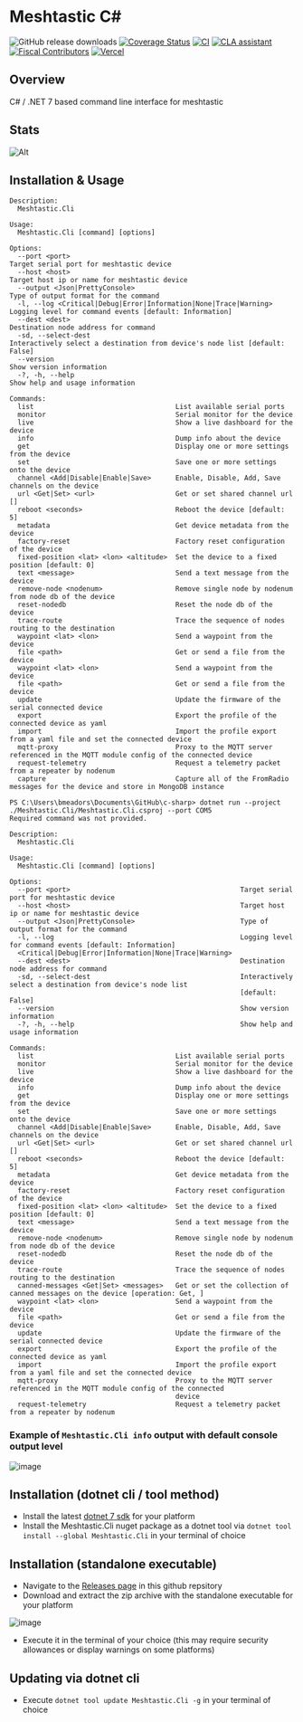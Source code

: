 # Meshtastic C#

![GitHub release downloads](https://img.shields.io/github/downloads/meshtastic/c-sharp/total)
[![Coverage Status](https://coveralls.io/repos/github/meshtastic/c-sharp/badge.svg)](https://coveralls.io/github/meshtastic/c-sharp)
[![CI](https://img.shields.io/github/actions/workflow/status/meshtastic/c-sharp/ci.yml?branch=master&label=actions&logo=github&color=yellow)](https://github.com/meshtastic/c-sharp/actions/workflows/ci.yml)
[![CLA assistant](https://cla-assistant.io/readme/badge/meshtastic/c-sharp)](https://cla-assistant.io/meshtastic/c-sharp)
[![Fiscal Contributors](https://opencollective.com/meshtastic/tiers/badge.svg?label=Fiscal%20Contributors&color=deeppink)](https://opencollective.com/meshtastic/)
[![Vercel](https://img.shields.io/static/v1?label=Powered%20by&message=Vercel&style=flat&logo=vercel&color=000000)](https://vercel.com?utm_source=meshtastic&utm_campaign=oss)

## Overview
C# / .NET 7 based command line interface for meshtastic



## Stats

![Alt](https://repobeats.axiom.co/api/embed/d563d12d9eb01ed9f875ad9c47dac64cd5fc521c.svg "Repobeats analytics image")

## Installation & Usage

```
Description:
  Meshtastic.Cli

Usage:
  Meshtastic.Cli [command] [options]

Options:
  --port <port>                                                    Target serial port for meshtastic device
  --host <host>                                                    Target host ip or name for meshtastic device
  --output <Json|PrettyConsole>                                    Type of output format for the command
  -l, --log <Critical|Debug|Error|Information|None|Trace|Warning>  Logging level for command events [default: Information]
  --dest <dest>                                                    Destination node address for command
  -sd, --select-dest                                               Interactively select a destination from device's node list [default: False]
  --version                                                        Show version information
  -?, -h, --help                                                   Show help and usage information

Commands:
  list                                   List available serial ports
  monitor                                Serial monitor for the device
  live                                   Show a live dashboard for the device
  info                                   Dump info about the device
  get                                    Display one or more settings from the device
  set                                    Save one or more settings onto the device
  channel <Add|Disable|Enable|Save>      Enable, Disable, Add, Save channels on the device
  url <Get|Set> <url>                    Get or set shared channel url []
  reboot <seconds>                       Reboot the device [default: 5]
  metadata                               Get device metadata from the device
  factory-reset                          Factory reset configuration of the device
  fixed-position <lat> <lon> <altitude>  Set the device to a fixed position [default: 0]
  text <message>                         Send a text message from the device
  remove-node <nodenum>                  Remove single node by nodenum from node db of the device
  reset-nodedb                           Reset the node db of the device
  trace-route                            Trace the sequence of nodes routing to the destination
  waypoint <lat> <lon>                   Send a waypoint from the device
  file <path>                            Get or send a file from the device
  waypoint <lat> <lon>                   Send a waypoint from the device
  file <path>                            Get or send a file from the device
  update                                 Update the firmware of the serial connected device
  export                                 Export the profile of the connected device as yaml
  import                                 Import the profile export from a yaml file and set the connected device
  mqtt-proxy                             Proxy to the MQTT server referenced in the MQTT module config of the connected device
  request-telemetry                      Request a telemetry packet from a repeater by nodenum
  capture                                Capture all of the FromRadio messages for the device and store in MongoDB instance

PS C:\Users\bmeadors\Documents\GitHub\c-sharp> dotnet run --project ./Meshtastic.Cli/Meshtastic.Cli.csproj --port COM5
Required command was not provided.

Description:
  Meshtastic.Cli

Usage:
  Meshtastic.Cli [command] [options]

Options:
  --port <port>                                          Target serial port for meshtastic device
  --host <host>                                          Target host ip or name for meshtastic device
  --output <Json|PrettyConsole>                          Type of output format for the command
  -l, --log                                              Logging level for command events [default: Information]
  <Critical|Debug|Error|Information|None|Trace|Warning>
  --dest <dest>                                          Destination node address for command
  -sd, --select-dest                                     Interactively select a destination from device's node list       
                                                         [default: False]
  --version                                              Show version information
  -?, -h, --help                                         Show help and usage information

Commands:
  list                                   List available serial ports
  monitor                                Serial monitor for the device
  live                                   Show a live dashboard for the device
  info                                   Dump info about the device
  get                                    Display one or more settings from the device
  set                                    Save one or more settings onto the device
  channel <Add|Disable|Enable|Save>      Enable, Disable, Add, Save channels on the device
  url <Get|Set> <url>                    Get or set shared channel url []
  reboot <seconds>                       Reboot the device [default: 5]
  metadata                               Get device metadata from the device
  factory-reset                          Factory reset configuration of the device
  fixed-position <lat> <lon> <altitude>  Set the device to a fixed position [default: 0]
  text <message>                         Send a text message from the device
  remove-node <nodenum>                  Remove single node by nodenum from node db of the device
  reset-nodedb                           Reset the node db of the device
  trace-route                            Trace the sequence of nodes routing to the destination
  canned-messages <Get|Set> <messages>   Get or set the collection of canned messages on the device [operation: Get, ]    
  waypoint <lat> <lon>                   Send a waypoint from the device
  file <path>                            Get or send a file from the device
  update                                 Update the firmware of the serial connected device
  export                                 Export the profile of the connected device as yaml
  import                                 Import the profile export from a yaml file and set the connected device
  mqtt-proxy                             Proxy to the MQTT server referenced in the MQTT module config of the connected   
                                         device
  request-telemetry                      Request a telemetry packet from a repeater by nodenum
```

### Example of `Meshtastic.Cli info` output with default console output level
![image](https://user-images.githubusercontent.com/9000580/210158789-96f2c61f-1ed6-4ea0-97e0-187a27e89bd6.png)

## Installation (dotnet cli / tool method)

* Install the latest [dotnet 7 sdk](https://dotnet.microsoft.com/en-us/download/dotnet/7.0) for your platform 
* Install the Meshtastic.Cli nuget package as a dotnet tool via `dotnet tool install --global Meshtastic.Cli` in your terminal of choice

## Installation (standalone executable)

* Navigate to the [Releases page](https://github.com/meshtastic/c-sharp/releases) in this github repsitory
* Download and extract the zip archive with the standalone executable for your platform

![image](https://user-images.githubusercontent.com/9000580/210138838-d3aced5e-1f5b-4881-9e4d-6677d7fc94ae.png)

* Execute it in the terminal of your choice (this may require security allowances or display warnings on some platforms)

## Updating via dotnet cli

* Execute `dotnet tool update Meshtastic.Cli -g` in your terminal of choice
